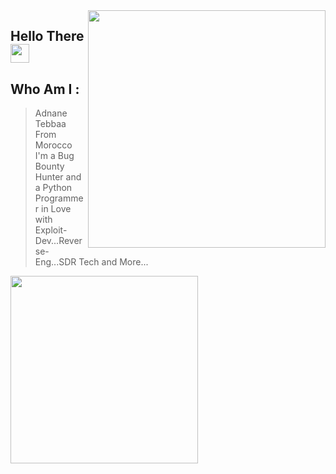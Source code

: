<img align='right' src="https://github-readme-stats.vercel.app/api?username=adnane-x-tebbaa&show_icons=true&theme=dark" width="380">


## Hello There <img src="https://raw.githubusercontent.com/MartinHeinz/MartinHeinz/master/wave.gif" width="30px">
## Who Am I : 
> Adnane Tebbaa 
> From Morocco 
> I'm a Bug Bounty Hunter and a Python Programmer
> in Love with Exploit-Dev...Reverse-Eng...SDR Tech and More...


<img src="https://i.pinimg.com/originals/3c/33/5d/3c335d4cc70ddbc0a043cf6906e5f94a.gif" width="300px">
